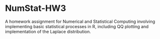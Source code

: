 # NumStat-HW3
A homework assignment for Numerical and Statistical Computing involving implementing basic statistical processes in R, including QQ plotting and implementation of the Laplace distribution.
